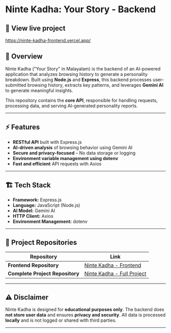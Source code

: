 # Ninte Kadha: Your Story - Backend

## 📌 View live project

https://ninte-kadha-frontend.vercel.app/

## 📌 Overview

Ninte Kadha ("Your Story" in Malayalam) is the backend of an AI-powered application that analyzes browsing history to generate a personality breakdown. Built using **Node.js** and **Express**, this backend processes user-submitted browsing history, extracts key patterns, and leverages **Gemini AI** to generate meaningful insights.

This repository contains the **core API**, responsible for handling requests, processing data, and serving AI-generated personality reports.

---

## ⚡ Features

- **RESTful API** built with Express.js
- **AI-driven analysis** of browsing behavior using Gemini AI
- **Secure and privacy-focused** – No data storage or logging
- **Environment variable management using dotenv**
- **Fast and efficient** API requests with Axios

---

## 🏗️ Tech Stack

- **Framework:** Express.js
- **Language:** JavaScript (Node.js)
- **AI Model:** Gemini AI
- **HTTP Client:** Axios
- **Environment Management:** dotenv

---

## 📁 Project Repositories

| Repository                      | Link                                                                     |
| ------------------------------- | ------------------------------------------------------------------------ |
| **Frontend Repository**         | [Ninte Kadha - Frontend](https://github.com/ashbi8137/ninte-kadha-Front) |
| **Complete Project Repository** | [Ninte Kadha - Full Project](https://github.com/aaagrud/ninte_kadha)     |

---

## ⚠️ Disclaimer

Ninte Kadha is designed for **educational purposes only**. The backend does **not store user data** and ensures **privacy and security**. All data is processed **locally** and is not logged or shared with third parties.

---
